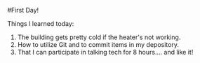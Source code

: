 #First Day!

Things I learned today:
  1. The building gets pretty cold if the heater's not working.
  2. How to utilize Git and to commit items in my depository.
  3. That I can participate in talking tech for 8 hours.... and like it! 